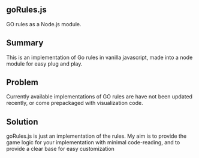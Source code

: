 ## goRules.js ##
  GO rules as a Node.js module. 

## Summary ##
  This is an implementation of Go rules in vanilla javascript, made into a node module for easy plug and play.

## Problem ##
  Currently available implementations of GO rules are have not been updated recently, or come prepackaged with visualization code.

## Solution ##
  goRules.js is just an implementation of the rules. My aim is to provide the game logic for your implementation with minimal code-reading, and to provide a clear base for easy customization

